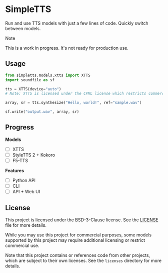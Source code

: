 # SimpleTTS

Run and use TTS models with just a few lines of code. Quickly switch between models.

> [!NOTE]
> This is a work in progress. It's not ready for production use.

## Usage

```python
from simpletts.models.xtts import XTTS
import soundfile as sf

tts = XTTS(device="auto")
# Note: XTTS is licensed under the CPML license which restricts commercial use.

array, sr = tts.synthesize("Hello, world!", ref="sample.wav")

sf.write("output.wav", array, sr)
```

## Progress

**Models**

- [ ] XTTS
- [ ] StyleTTS 2 + Kokoro
- [ ] F5-TTS

**Features**

- [ ] Python API
- [ ] CLI
- [ ] API + Web UI

## License

This project is licensed under the BSD-3-Clause license. See the [LICENSE](LICENSE) file for more details.

While you may use this project for commercial purposes, some models supported by this project may require additional licensing or restrict commercial use.

Note that this project contains or references code from other projects, which are subject to their own licenses. See the `licenses` directory for more details.
